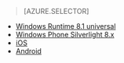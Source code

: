 > [AZURE.SELECTOR]
- [Windows Runtime 8.1 universal](/documentation/articles/notification-hubs-windows-store-dotnet-send-breaking-news)
- [Windows Phone Silverlight 8.x](/documentation/articles/notification-hubs-windows-phone-send-breaking-news)
- [iOS](/documentation/articles/notification-hubs-ios-send-breaking-news)
- [Android](/documentation/articles/notification-hubs-aspnet-backend-android-breaking-news)


